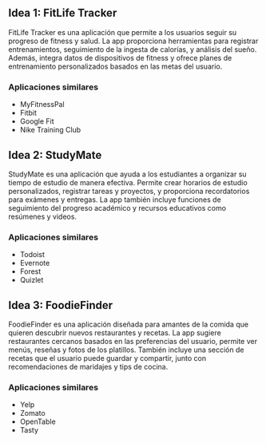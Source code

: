 ## Idea 1: FitLife Tracker
FitLife Tracker es una aplicación que permite a los usuarios seguir su progreso de fitness y salud. La app proporciona herramientas para registrar entrenamientos, seguimiento de la ingesta de calorías, y análisis del sueño. Además, integra datos de dispositivos de fitness y ofrece planes de entrenamiento personalizados basados en las metas del usuario.

### Aplicaciones similares
- MyFitnessPal
- Fitbit
- Google Fit
- Nike Training Club

## Idea 2: StudyMate
StudyMate es una aplicación que ayuda a los estudiantes a organizar su tiempo de estudio de manera efectiva. Permite crear horarios de estudio personalizados, registrar tareas y proyectos, y proporciona recordatorios para exámenes y entregas. La app también incluye funciones de seguimiento del progreso académico y recursos educativos como resúmenes y videos.

### Aplicaciones similares
- Todoist
- Evernote
- Forest
- Quizlet

## Idea 3: FoodieFinder
FoodieFinder es una aplicación diseñada para amantes de la comida que quieren descubrir nuevos restaurantes y recetas. La app sugiere restaurantes cercanos basados en las preferencias del usuario, permite ver menús, reseñas y fotos de los platillos. También incluye una sección de recetas que el usuario puede guardar y compartir, junto con recomendaciones de maridajes y tips de cocina.

### Aplicaciones similares
- Yelp
- Zomato
- OpenTable
- Tasty
